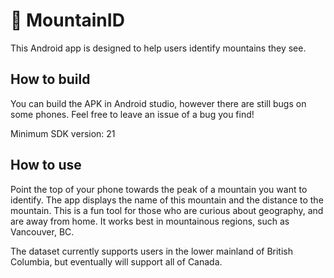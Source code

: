 # :mount_fuji: MountainID

This Android app is designed to help users identify mountains they see.

## How to build
You can build the APK in Android studio, however there are still bugs on some phones. Feel free to leave an issue of a bug you find!

Minimum SDK version: 21

## How to use
Point the top of your phone towards the peak of a mountain you want to identify. The app displays the name of this mountain and the distance to the mountain. This is a fun tool for those who are curious about geography, and are away from home. It works best in mountainous regions, such as Vancouver, BC.

The dataset currently supports users in the lower mainland of British Columbia, but eventually will support all of Canada.
